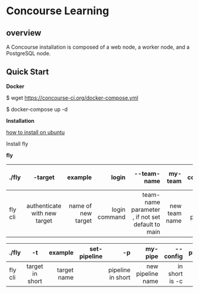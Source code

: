 # Concourse Learning
## overview
A Concourse installation is composed of a web node, a worker node, and a PostgreSQL node.
## Quick Start
**Docker**

$ wget https://concourse-ci.org/docker-compose.yml

$ docker-compose up -d

**Installation**

[how to install on ubuntu](https://www.digitalocean.com/community/tutorials/how-to-install-concourse-ci-on-ubuntu-16-04)

Install fly

**fly**


| ./fly       | -target   | example  | login | --team-name | my-team| --concourse-url | https://ci.example.com |
| ---------- |:---------:|----------:|-------:|------:|------:|---------:| -----:|
| fly cli     | authenticate with new target| name of new target | login command | team-name parameter , if not set default to main | new team name | url parameters | url value | 



| ./fly       | -t   | example  | set-pipeline | -p | my-pipe| --config | pipeline.yml |
| ---------- |:---------:|----------:|-------:|------:|------:|---------:| -----:|
| fly cli     | target in short| target name | | pipeline in short | new pipeline name | in short is -c | config file | 
